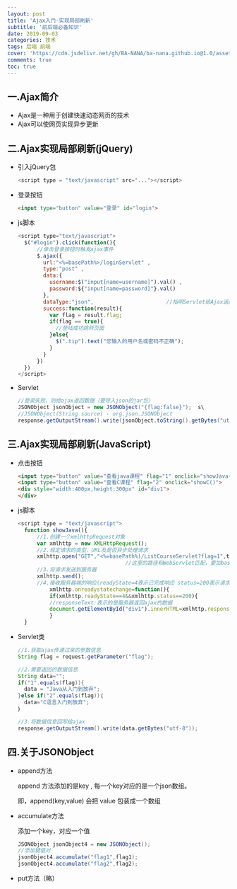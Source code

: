 ```yaml
---
layout: post
title: 'Ajax入门-实现局部刷新'
subtitle: '前后端必备知识'
date: 2019-09-03
categories: 技术
tags: 后端 前端
cover: 'https://cdn.jsdelivr.net/gh/BA-NANA/ba-nana.github.io@1.0/assets/img/background-picture/Ajax入门.png'
comments: true
toc: true
---
```


## 一.Ajax简介

* Ajax是一种用于创建快速动态网页的技术
* Ajax可以使网页实现异步更新



## 二.Ajax实现局部刷新(jQuery)

* 引入jQuery包

  ~~~ javascript
  <script type = "text/javascript" src="..."></script>
  ~~~

* 登录按钮

  ~~~ html
  <input type="button" value="登录" id="login">
  ~~~

* js脚本

  ~~~ javascript
  <script type="text/javascript">
  	$("#login").click(function(){
        //单击登录按钮时触发ajax事件
        $.ajax({
          url:"<%=basePath%>/loginServlet" ,
          type:"post" ,
          data:{
            username:$("input[name=username]").val() ,
            password:${"input[name=password]"}.val()
          },
          dataType:"json",                       //指明Servlet给Ajax返回数据的数据格式
          success:function(result){
            var flag = result.flag;
            if(flag == true){
              //登陆成功跳转页面
            }else{
              $(".tip").text("您输入的用户名或密码不正确");
            }
          }
        })
  	})
  </script>
  ~~~

* Servlet

  ~~~ java
  //登录失败，则给ajax返回数据（要导入json的jar包）
  JSONObject jsonObject = new JSONObject("{flag:false}");  s\
  //JSONObject(String source) - org.json.JSONObject
  response.getOutputStream().write(jsonObject.toString().getBytes("utf-8"));
  ~~~

  

## 三.Ajax实现局部刷新(JavaScript)

* 点击按钮

  ~~~ html
  <input type="button" value="查看java课程" flag="1" onclick="showJava()">
  <input type="button" value="查看C课程" flag="2" onclick="showC()">
  <div style="width:400px,height:300px" id="div1">
  </div>
  ~~~

* js脚本

  ~~~ javascript
  <script type = "text/javascript">
  	function showJava(){
        //1.创建一个xmlhttpRequest对象
        var xmlhttp = new XMLHttpRequest();
        //2.规定请求的类型，URL及是否异步处理请求
        xmlhttp.open("GET","<%=basePath%)/ListCourseServlet?flag=1",true);
        							//这里的路径和WebServlet匹配，要加basepath
        //3.将请求发送到服务器
        xmlhttp.send();
        //4.接收服务器端的响应(readyState=4表示已完成响应 status=200表示请求一切正常)
        	xmlhttp.onreadystatechange=function(){
        	if(xmlhttp.readyState==4&&xmlhttp.status==200){
            //responseText:表示的是服务器返回ajax的数据
            document.getElementById("div1").innerHTML=xmlhttp.responseText;
        	}
  	}
  ~~~

* Servlet类

  ~~~ java
  //1.获取ajax传递过来的参数信息
  String flag = request.getParameter("flag");

  //2.需要返回的数据信息
  String data="";
  if("1".equals(flag)){
    data = "Java从入门到放弃";
  }else if("2".equals(flag))｛
  	data="C语言入门到放弃";
  ｝

  //3.将数据信息回写给ajax
  response.getOutputStream().write(data.getBytes("utf-8"));

  ~~~

  


## 四.关于JSONObject

* append方法

  append 方法添加的是key , 每一个key对应的是一个json数组。

  即，append(key,value) 会把 value 包装成一个数组

* accumulate方法

  添加一个key，对应一个值

  ~~~ java
  JSONObject jsonObject4 = new JSONObject();
  //添加键值对
  jsonObject4.accumulate("flag1",flag1);
  jsonObject4.accumulate("flag2",flag2);
  ~~~

* put方法（略）

